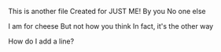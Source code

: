 This is another file
Created for JUST ME!
By you
No one else

I am for cheese
But not how you think
In fact, it's the other way

How do I add a line?
